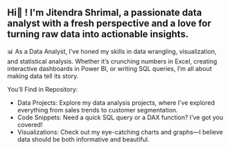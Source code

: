 ## Hi👋 ! I'm Jitendra Shrimal, a passionate data analyst with a fresh perspective and a love for turning raw data into actionable insights. 
📊 As a Data Analyst, I’ve honed my skills in data wrangling, visualization, and statistical analysis. Whether it’s crunching numbers in Excel, creating interactive dashboards in Power BI, or writing SQL queries, I’m all about making data tell its story.

You’ll Find in Repository: </br>
- Data Projects: Explore my data analysis projects, where I’ve explored everything from sales trends to customer segmentation. </br>
- Code Snippets: Need a quick SQL query or a DAX function? I’ve got you covered! </br>
- Visualizations: Check out my eye-catching charts and graphs—I believe data should be both informative and beautiful.


<!--
**jitendrashrimal/jitendrashrimal** is a ✨ _special_ ✨ repository because its `README.md` (this file) appears on your GitHub profile.

Here are some ideas to get you started:

- 🔭 I’m currently working on ...
- 🌱 I’m currently learning ...
- 👯 I’m looking to collaborate on ...
- 🤔 I’m looking for help with ...
- 💬 Ask me about ...
- 📫 How to reach me: ...
- 😄 Pronouns: ...
- ⚡ Fun fact: ...
-->
